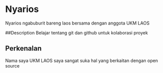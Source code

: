 # Nyarios
Nyarios ngabuburit bareng laos bersama dengan anggota UKM LAOS

##Description
Belajar tentang git dan github untuk kolaborasi proyek



## Perkenalan
Nama saya UKM LAOS saya sangat suka hal yang berkaitan dengan open source